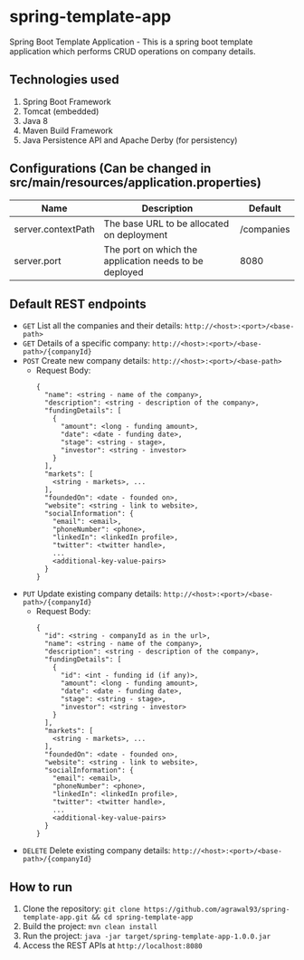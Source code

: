 # spring-template-app
Spring Boot Template Application - This is a spring boot template application which performs CRUD operations on company details.

## Technologies used
1. Spring Boot Framework
2. Tomcat (embedded)
3. Java 8
4. Maven Build Framework
5. Java Persistence API and Apache Derby (for persistency)

## Configurations (Can be changed in src/main/resources/application.properties)
| Name | Description | Default |
|---|---|---|
| server.contextPath | The base URL to be allocated on deployment | /companies |
| server.port | The port on which the application needs to be deployed | 8080 |

## Default REST endpoints
- `` GET `` List all the companies and their details: `` http://<host>:<port>/<base-path> ``
- `` GET `` Details of a specific company: `` http://<host>:<port>/<base-path>/{companyId} ``
- `` POST `` Create new company details: `` http://<host>:<port>/<base-path> ``
  - Request Body:
    ```
    {
      "name": <string - name of the company>,
      "description": <string - description of the company>,
      "fundingDetails": [
        {
          "amount": <long - funding amount>,
          "date": <date - funding date>,
          "stage": <string - stage>,
          "investor": <string - investor>
        }
      ],
      "markets": [
        <string - markets>, ...
      ],
      "foundedOn": <date - founded on>,
      "website": <string - link to website>,
      "socialInformation": {
        "email": <email>,
        "phoneNumber": <phone>,
        "linkedIn": <linkedIn profile>,
        "twitter": <twitter handle>,
        ...
        <additional-key-value-pairs>
      }
    }
    ```
- `` PUT `` Update existing company details: `` http://<host>:<port>/<base-path>/{companyId} ``
  - Request Body:
    ```
    {
      "id": <string - companyId as in the url>,
      "name": <string - name of the company>,
      "description": <string - description of the company>,
      "fundingDetails": [
        {
          "id": <int - funding id (if any)>,
          "amount": <long - funding amount>,
          "date": <date - funding date>,
          "stage": <string - stage>,
          "investor": <string - investor>
        }
      ],
      "markets": [
        <string - markets>, ...
      ],
      "foundedOn": <date - founded on>,
      "website": <string - link to website>,
      "socialInformation": {
        "email": <email>,
        "phoneNumber": <phone>,
        "linkedIn": <linkedIn profile>,
        "twitter": <twitter handle>,
        ...
        <additional-key-value-pairs>
      }
    }
    ```
- `` DELETE `` Delete existing company details: `` http://<host>:<port>/<base-path>/{companyId} ``

## How to run
1. Clone the repository: `` git clone https://github.com/agrawal93/spring-template-app.git && cd spring-template-app ``
2. Build the project: `` mvn clean install ``
3. Run the project: `` java -jar target/spring-template-app-1.0.0.jar ``
4. Access the REST APIs at `` http://localhost:8080 ``
